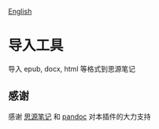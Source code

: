 [English](README.md)

# 导入工具

导入 epub, docx, html 等格式到思源笔记

## 感谢

感谢 [思源笔记](https://github.com/siyuan-note/siyuan) 和 [pandoc](https://github.com/jgm/pandoc) 对本插件的大力支持